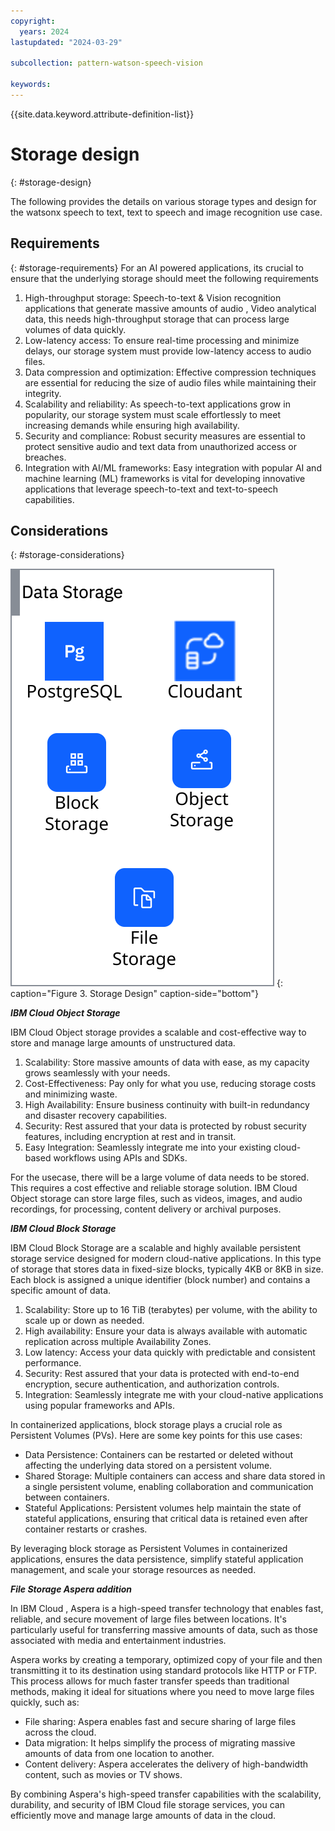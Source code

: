 ```yaml
---
copyright:
  years: 2024
lastupdated: "2024-03-29"

subcollection: pattern-watson-speech-vision

keywords:
---
```

{{site.data.keyword.attribute-definition-list}}

# Storage design

{: #storage-design}

The following provides the details on various storage types and design for the watsonx speech to text, text to speech and image recognition use case.

## Requirements

{: #storage-requirements}
For an AI powered applications, its crucial to ensure that the underlying storage should meet the following requirements

1. High-throughput storage: Speech-to-text & Vision recognition applications that generate massive amounts of audio , Video analytical data, this needs high-throughput storage that can process large volumes of data quickly.
2. Low-latency access: To ensure real-time processing and minimize delays, our storage system must provide low-latency access to audio files.
3. Data compression and optimization: Effective compression techniques are essential for reducing the size of audio files while maintaining their integrity.
4. Scalability and reliability: As speech-to-text applications grow in popularity, our storage system must scale effortlessly to meet increasing demands while ensuring high availability.
5. Security and compliance: Robust security measures are essential to protect sensitive audio and text data from unauthorized access or breaches.
6. Integration with AI/ML frameworks: Easy integration with popular AI and machine learning (ML) frameworks is vital for developing innovative applications that leverage speech-to-text and text-to-speech capabilities.

## Considerations

{: #storage-considerations}

![](image/watsonx-surround-pattern-storage.svg)
{: caption="Figure 3. Storage Design" caption-side="bottom"}

***IBM Cloud Object Storage***

IBM Cloud Object storage provides a scalable and cost-effective way to store and manage large amounts of unstructured data.

1. Scalability: Store massive amounts of data with ease, as my capacity grows seamlessly with your needs.
2. Cost-Effectiveness: Pay only for what you use, reducing storage costs and minimizing waste.
3. High Availability: Ensure business continuity with built-in redundancy and disaster recovery capabilities.
4. Security: Rest assured that your data is protected by robust security features, including encryption at rest and in transit.
5. Easy Integration: Seamlessly integrate me into your existing cloud-based workflows using APIs and SDKs.

For the usecase, there will be a large volume of data needs to be stored. This requires a cost effective and reliable storage solution. IBM Cloud Object storage can store large files, such as videos, images, and audio recordings, for processing, content delivery or archival purposes.

***IBM Cloud Block Storage***

IBM Cloud Block Storage are a scalable and highly available persistent storage service designed for modern cloud-native applications. In this type of storage that stores data in fixed-size blocks, typically 4KB or 8KB in size. Each block is assigned a unique identifier (block number) and contains a specific amount of data.

1. Scalability: Store up to 16 TiB (terabytes) per volume, with the ability to scale up or down as needed.
2. High availability: Ensure your data is always available with automatic replication across multiple Availability Zones.
3. Low latency: Access your data quickly with predictable and consistent performance.
4. Security: Rest assured that your data is protected with end-to-end encryption, secure authentication, and authorization controls.
5. Integration: Seamlessly integrate me with your cloud-native applications using popular frameworks and APIs.

In containerized applications, block storage plays a crucial role as Persistent Volumes (PVs).
Here are some key points for this use cases:

- Data Persistence: Containers can be restarted or deleted without affecting the underlying data stored on a persistent volume.
- Shared Storage: Multiple containers can access and share data stored in a single persistent volume, enabling collaboration and communication between containers.
- Stateful Applications: Persistent volumes help maintain the state of stateful applications, ensuring that critical data is retained even after container restarts or crashes.

By leveraging block storage as Persistent Volumes in containerized applications, ensures the data persistence, simplify stateful application management, and scale your storage resources as needed.

***File Storage Aspera addition***

In IBM Cloud , Aspera is a high-speed transfer technology that enables fast, reliable, and secure movement of large files between locations. It's particularly useful for transferring massive amounts of data, such as those associated with media and entertainment industries.

Aspera works by creating a temporary, optimized copy of your file and then transmitting it to its destination using standard protocols like HTTP or FTP. This process allows for much faster transfer speeds than traditional methods, making it ideal for situations where you need to move large files quickly, such as:

- File sharing: Aspera enables fast and secure sharing of large files across the cloud.
- Data migration: It helps simplify the process of migrating massive amounts of data from one location to another.
- Content delivery: Aspera accelerates the delivery of high-bandwidth content, such as movies or TV shows.

By combining Aspera's high-speed transfer capabilities with the scalability, durability, and security of IBM Cloud file storage services, you can efficiently move and manage large amounts of data in the cloud.
